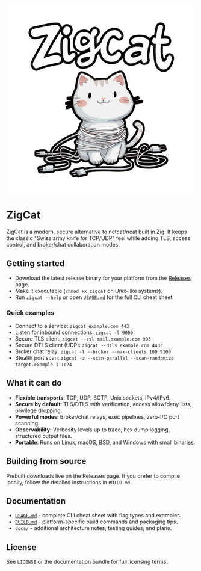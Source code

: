 <p align="center">
  <a href="https://github.com/whit3rabbit/zigcat-github">
    <img src="assets/logo.png" alt="ZigCat logo" width="500">
  </a>
</p>

# ZigCat

ZigCat is a modern, secure alternative to netcat/ncat built in Zig. It keeps the classic "Swiss army knife for TCP/UDP" feel while adding TLS, access control, and broker/chat collaboration modes.

## Getting started
- Download the latest release binary for your platform from the [Releases](https://github.com/whit3rabbit/zigcat/releases) page.
- Make it executable (`chmod +x zigcat` on Unix-like systems).
- Run `zigcat --help` or open [`USAGE.md`](USAGE.md) for the full CLI cheat sheet.

### Quick examples
- Connect to a service: `zigcat example.com 443`
- Listen for inbound connections: `zigcat -l 9000`
- Secure TLS client: `zigcat --ssl mail.example.com 993`
- Secure DTLS client (UDP): `zigcat --dtls example.com 4433`
- Broker chat relay: `zigcat -l --broker --max-clients 100 9100`
- Stealth port scan: `zigcat -z --scan-parallel --scan-randomize target.example 1-1024`

## What it can do
- **Flexible transports**: TCP, UDP, SCTP, Unix sockets, IPv4/IPv6.
- **Secure by default**: TLS/DTLS with verification, access allow/deny lists, privilege dropping.
- **Powerful modes**: Broker/chat relays, exec pipelines, zero-I/O port scanning.
- **Observability**: Verbosity levels up to trace, hex dump logging, structured output files.
- **Portable**: Runs on Linux, macOS, BSD, and Windows with small binaries.

## Building from source
Prebuilt downloads live on the Releases page. If you prefer to compile locally, follow the detailed instructions in `BUILD.md`.

## Documentation
- [`USAGE.md`](USAGE.md) - complete CLI cheat sheet with flag types and examples.
- [`BUILD.md`](BUILD.md) - platform-specific build commands and packaging tips.
- `docs/` - additional architecture notes, testing guides, and plans.

## License
See `LICENSE` or the documentation bundle for full licensing terms.
